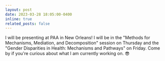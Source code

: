 ```yaml
---
layout: post
date: 2023-03-28 18:05:00-0400
inline: true
related_posts: false
---
```


I will be presenting at PAA in New Orleans! I will be in the "Methods for Mechanisms, Mediation, and Decomposition" session on Thursday and the "Gender Disparities in Health: Mechanisms and Pathways" on Friday. Come by if you're curious about what I am currently working on. :sunglasses:
